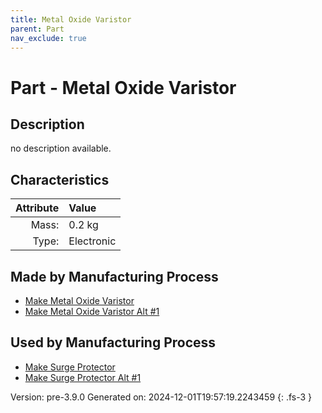 ```yaml
---
title: Metal Oxide Varistor
parent: Part
nav_exclude: true
---
```

# Part - Metal Oxide Varistor

## Description
no description available.

## Characteristics

| Attribute      | Value |
|--------:|:------|
|Mass:|0.2 kg|
|Type:|Electronic|

## Made by Manufacturing Process

- [Make Metal Oxide Varistor](../process/make-metal-oxide-varistor.html)
- [Make Metal Oxide Varistor Alt #1](../process/make-metal-oxide-varistor-alt--1.html)

## Used by Manufacturing Process

- [Make Surge Protector](../process/make-surge-protector.html)
- [Make Surge Protector Alt #1](../process/make-surge-protector-alt--1.html)


Version: pre-3.9.0 Generated on: 2024-12-01T19:57:19.2243459
{: .fs-3 }

